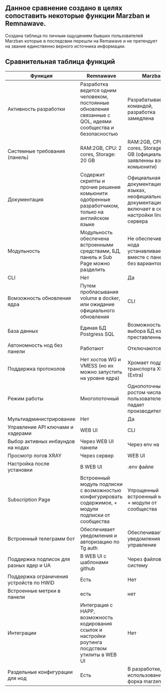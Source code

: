 ## Данное сравнение создано в целях сопоставить некоторые функции Marzban и Remnawave.
Создана таблица по личным ощущениям бывших пользователей Marzban которые в последсвии перешли на Remawave и не претендует на звание единственно верного источника информации.

## Сравнительная таблица функций

| Функция            | Remnawave       | Marzban         |
|--------------------|-----------------|-----------------|
|Активность разработки|Разработка ведется одним человеком, постоянные обновления связанные с QOL, идеями сообщества и безопасностью|Разрабатывается командой, разработка замедлена|
|Системные требования (панель)|RAM:2GB, CPU: 2 cores, Storage: 20 GB|RAM:2GB, CPU: 1 cores, Storage: 10 GB (официально не заявленны взято у комьюнити)|
|Документация|Содержит скрипты и прочие решения комьюнити одобренные разработчиком, только на английском языке|Официальная документация на 3 языках, неофициальная документация включает в себя настройки linux сервера|
|Модульность|Модульность обеспечена встроенными средствами, БД, панель и Sub Page можно разделить|Не обеспечивается, нода устанавливается вместе с панелью без вариантов|
|CLI|Нет|Да|
|Вомзожность обновления ядра|Путем пробласывания volume в docker, или ожидание официального обновления|CLI|
|База данных|Единая БД Postgress SQL|Возможность выбора БД из преставленных|
|Автономность нод без панели|Работают|Отключаются|
|Поддержка протоколов|Нет хостов WG и VMESS (но их можно запустить на уровне ядра)|Хромает поддержка транспорта XHTTP (Extra)|
|Режим работы|Многопоточный|Однопоточный. С ростом числа пользователей падает производительность|
|Мультиадминистрирование|Нет|Да|
|Управление API ключами и хэдерами |WEB UI|CLI|
|Выбор активных инбаундов на нодах|Через WEB UI панели|Через env на ноде|
|Просмотр логов XRAY|Через сервер|WEB UI|
|Настройка после установки|В WEB UI|.env файле|
|Subscription Page|Встроенный модуль подписки с возможностью конфигурировать содержимое, + модули подписки от сообщества|Упрощенный встроенный модуль, + модули от сообщества|
|Встроенный телеграмм бот|Обеспечивает уведомления и авторизацию по Tg auth|Обеспечивает уведомления и управление|
|Поддержка подписок для разных ядер и UA|В WEB UI с шаблонами github|Через файловую систему|
|Поддержка ограничения устройств по HWID|Есть|Нет|
|Встроенные метрки в панели|есть|нет|
|Интеграции|Интеграция с HAPP, возможность кодирования ссылок и настройки роутинга посдством утилиты в WEB UI|Нет|
|Раздельные конфигурации для нод|Есть| В разработке, или использование форка marzenshin|
